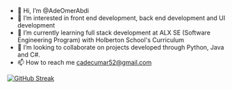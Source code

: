 - 👋 Hi, I’m @AdeOmerAbdi
- 👀 I’m interested in front end development, back end development and UI development
- 🌱 I’m currently learning full stack development at ALX SE (Software Engineering Program) with Holberton School's Curriculum
- 💞️ I’m looking to collaborate on projects developed through Python, Java and C#.
- 📫 How to reach me cadecumar52@gmail.com

<!---
yaasircade/yaasircade is a ✨ special ✨ repository because its `README.md` (this file) appears on your GitHub profile.
You can click the Preview link to take a look at your changes.
--->

[![GitHub Streak](https://github-readme-streak-stats.herokuapp.com?user=yaasircade)](https://git.io/streak-stats)

